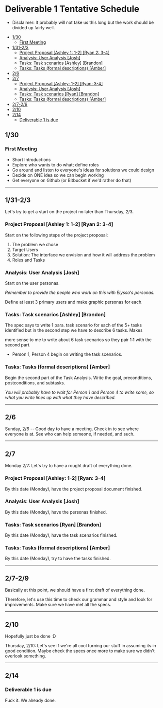 # Deliverable 1 Tentative Schedule

* Disclaimer: It probably will not take us this long
but the work should be divided up fairly well.

- [1/30](#1-30)
  * [First Meeting](#first-meeting)
- [1/31-2/3](#1-31-2-3)
  * [Project Proposal [Ashley 1: 1-2] [Ryan 2: 3-4]](#project-proposal--ashley-1--1-2---ryan-2--3-4-)
  * [Analysis: User Analysis [Josh]](#analysis--user-analysis--josh-)
  * [Tasks: Task scenarios [Ashley] [Brandon]](#tasks--task-scenarios--ashley---brandon-)
  * [Tasks: Tasks (formal descriptions) [Amber]](#tasks--tasks--formal-descriptions---amber-)
- [2/6](#2-6)
- [2/7](#2-7)
  * [Project Proposal [Ashley: 1-2] [Ryan: 3-4]](#project-proposal--ashley--1-2---ryan--3-4-)
  * [Analysis: User Analysis [Josh]](#analysis--user-analysis--josh--1)
  * [Tasks: Task scenarios [Ryan] [Brandon]](#tasks--task-scenarios--ryan---brandon-)
  * [Tasks: Tasks (formal descriptions) [Amber]](#tasks--tasks--formal-descriptions---amber--1)
- [2/7-2/9](#2-7-2-9)
- [2/10](#2-10)
- [2/14](#2-14)
  * [Deliverable 1 is due](#deliverable-1-is-due)


## 1/30

### First Meeting

- Short Introductions
- Explore who wants to do what; define roles
- Go around and listen to everyone's ideas for solutions we could design
- Decide on ONE idea so we can begin working
- Get everyone on Github (or Bitbucket if we'd rather do that)
------------------------------------------------------

## 1/31-2/3

Let's try to get a start on the project no later than Thursday, 2/3.

### Project Proposal [Ashley 1: 1-2] [Ryan 2: 3-4]

Start on the following steps of the project proposal:
1) The problem we chose
2) Target Users
3) Solution: The interface we envision and how it will address the problem
4) Roles and Tasks

### Analysis: User Analysis [Josh]

Start on the user personas.

*Remember to provide the people who work on this with Elyssa's personas.*

Define at least 3 primary users and make graphic personas for each.

### Tasks: Task scenarios [Ashley] [Brandon]

The spec says to write 1 para. task scenario for each of the 5+ tasks identified but in the second step we have to describe 6 tasks. Makes

more sense to me to write about 6 task scenarios so they pair 1:1 with the second part.

- Person 1, Person 4 begin on writing the task scenarios.

### Tasks: Tasks (formal descriptions) [Amber]

Begin the second part of the Task Analysis. Write the goal, preconditions, postconditions, and subtasks.

*You will probably have to wait for Person 1 and Person 4 to write some, so what you write lines up with what they have described.*

------------------------------------------------------

## 2/6

Sunday, 2/6 -- Good day to have a meeting. Check in to see where everyone is at. See who can help someone, if needed, and such.

------------------------------------------------------

## 2/7

Monday 2/7: Let's try to have a rought draft of everything done.

### Project Proposal [Ashley: 1-2] [Ryan: 3-4]

By this date (Monday), have the project proposal document finished.

### Analysis: User Analysis [Josh]

By this date (Monday), have the personas finished.

### Tasks: Task scenarios [Ryan] [Brandon]

By this date (Monday), have the task scenarios finished.

### Tasks: Tasks (formal descriptions) [Amber]

By this date (Monday), try to have the tasks finished.

------------------------------------------------------

## 2/7-2/9

Basically at this point, we should have a first draft of everything done.

Therefore, let's use this time to check our grammar and style and look for improvements. Make sure we have met all the specs.

------------------------------------------------------

## 2/10

Hopefully just be done :D


Thursday, 2/10: Let's see if we're all cool turning our stuff in assuming its in good condition. Maybe check the specs once more to make sure we didn't overlook something.

------------------------------------------------------

## 2/14

### Deliverable 1 is due

Fuck it. We already done.